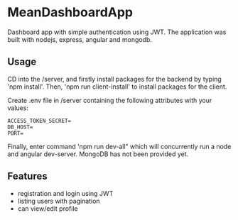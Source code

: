 # MeanDashboardApp
Dashboard app with simple authentication using JWT. The application was built with nodejs, express, angular and mongodb.

## Usage
CD into the /server, and firstly install packages for the backend by typing 'npm install'.
Then, 'npm run client-install' to install packages for the client.

Create .env file in /server containing the following attributes with your values:
```
ACCESS_TOKEN_SECRET=
DB_HOST=
PORT=
```
Finally, enter command 'npm run dev-all" which will concurrently run a node and angular dev-server.
MongoDB has not been provided yet.

## Features
- registration and login using JWT
- listing users with pagination
- can view/edit profile
